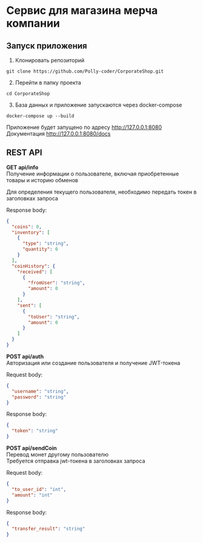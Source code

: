 # Сервис для магазина мерча компании

## Запуск приложения
1. Клонировать репозиторий
```
git clone https://github.com/Polly-coder/CorporateShop.git
```
2. Перейти в папку проекта
```
cd CorporateShop
```
3. База данных и приложение запускаются через docker-compose
```
docker-compose up --build
```
Приложение будет запущено по адресу http://127.0.0.1:8080
Документация http://127.0.0.1:8080/docs

## REST API

**GET api/info**  
Получение информации о пользователе, включая приобретенные товары и историю обменов  

Для определения текущего пользователя, необходимо передать токен в заголовках запроса  

Response body:
```json
{
  "coins": 0,
  "inventory": [
    {
      "type": "string",
      "quantity": 0
    }
  ],
  "coinHistory": {
    "received": [
      {
        "fromUser": "string",
        "amount": 0
      }
    ],
    "sent": [
      {
        "toUser": "string",
        "amount": 0
      }
    ]
  }
}
```
**POST api/auth**  
Авторизация или создание пользователя и получение JWT-токена  

Request body:
```json
{
  "username": "string",
  "password": "string"
}
```
Response body:
```json
{
  "token": "string"
}
```

**POST api/sendCoin**  
Перевод монет другому пользователю  
Требуется отправка jwt-токена в заголовках запроса

Request body:
```json
{
  "to_user_id": "int",
  "amount": "int"
}
```
Response body:
```json
{
  "transfer_result": "string"
}
```
